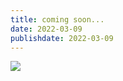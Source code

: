 ```yaml
---
title: coming soon...
date: 2022-03-09
publishdate: 2022-03-09
---
```


![](/images/2022_newLab.png)